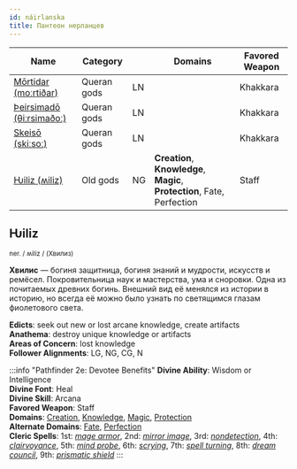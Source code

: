 ```yaml
---
id: náirlanska
title: Пантеон нерланцев
---
```


| Name                             | Category    |     | Domains                                                                  | Favored Weapon |
| -------------------------------- | ----------- | --- | ------------------------------------------------------------------------ | -------------- |
| [Mōrtidar (moːrtiðar)](#marzuer) | Queran gods | LN  |                                                                          | Khakkara       |
| [Þeirsimadō (θiːrsimaðoː)](#marzuer) | Queran gods | LN  |                                                                          | Khakkara       |
| [Skeisō (skiːsoː)](#marzuer) | Queran gods | LN  |                                                                          | Khakkara       |
| [Ƕiliz (ʍiliz)](#ƕiliz)                  | Old gods    | NG  | **Creation**, **Knowledge**, **Magic**, **Protection**, Fate, Perfection | Staff          |

## Ƕiliz

<small>
ner. / ʍiliz / (Хвилиз)
</small>

**Хвилис** — богиня защитница, богиня знаний и мудрости, искусств и ремёсел. Покровительница наук и мастерства, ума и сноровки. Одна из почитаемых древних богинь. Внешний вид её менялся из истории в историю, но всегда её можно было узнать по светящимся глазам фиолетового света.

**Edicts**: seek out new or lost arcane knowledge, create artifacts  
**Anathema**: destroy unique knowledge or artifacts  
**Areas of Concern**: lost knowledge  
**Follower Alignments**: LG, NG, CG, N  

:::info "Pathfinder 2e: Devotee Benefits"
**Divine Ability**: Wisdom or Intelligence  
**Divine Font**: Heal  
**Divine Skill**: Arcana  
**Favored Weapon**: Staff  
**Domains**: [Creation](https://2e.aonprd.com/Domains.aspx?ID=5), [Knowledge](https://2e.aonprd.com/Domains.aspx?ID=17), [Magic](https://2e.aonprd.com/Domains.aspx?ID=19), [Protection](https://2e.aonprd.com/Domains.aspx?ID=27)  
**Alternate Domains**: [Fate](https://2e.aonprd.com/Domains.aspx?ID=12), [Perfection](https://2e.aonprd.com/Domains.aspx?ID=26)  
**Cleric Spells**: 1st: [*mage armor*](https://2e.aonprd.com/Spells.aspx?ID=176), 2nd: [*mirror image*](https://2e.aonprd.com/Spells.aspx?ID=197), 3rd: [*nondetection*](https://2e.aonprd.com/Spells.aspx?ID=209), 4th: [*clairvoyance*](https://2e.aonprd.com/Spells.aspx?ID=40), 5th: [*mind probe*](https://2e.aonprd.com/Spells.aspx?ID=193), 6th: [*scrying*](https://2e.aonprd.com/Spells.aspx?ID=268), 7th: [*spell turning*](https://2e.aonprd.com/Spells.aspx?ID=297), 8th: [*dream council*](https://2e.aonprd.com/Spells.aspx?ID=89), 9th: [*prismatic shield*](https://2e.aonprd.com/Spells.aspx?ID=838)
:::
